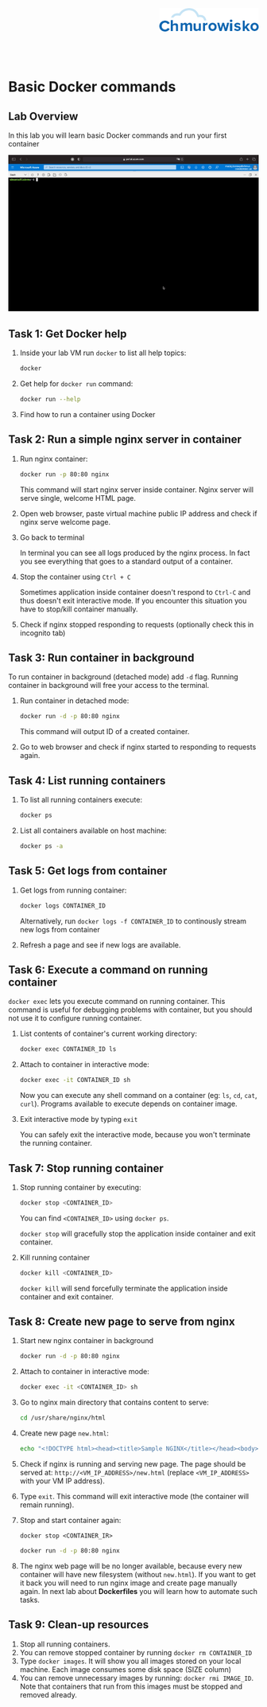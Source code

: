 <img src="./img/logo.png" alt="Chmurowisko logo" width="200" align="right">
<br><br>
<br><br>
<br><br>

# Basic Docker commands

## Lab Overview

In this lab you will learn basic Docker commands and run your first container

![gif](./img/01-run-nginx.gif)

## Task 1: Get Docker help

1. Inside your lab VM run `docker` to list all help topics:

    ```bash
    docker
    ```

1. Get help for `docker run` command:

    ```bash
    docker run --help
    ```

1. Find how to run a container using Docker

## Task 2: Run a simple nginx server in container

1. Run nginx container:

    ```bash
    docker run -p 80:80 nginx
    ```

    This command will start nginx server inside container. Nginx server will serve single, welcome HTML page.

1. Open web browser, paste virtual machine public IP address and check if nginx serve welcome page.
1. Go back to terminal

    In terminal you can see all logs produced by the nginx process. In fact you see everything that goes to a standard output of a container.

1. Stop the container using `Ctrl + C`

    Sometimes application inside container doesn't respond to `Ctrl-C` and thus doesn't exit interactive mode. If you encounter this situation you have to stop/kill container manually.

1. Check if nginx stopped responding to requests (optionally check this in incognito tab)

## Task 3: Run container in background

To run container in background (detached mode) add `-d` flag. Running container in background will free your access to the terminal.

1. Run container in detached mode: 

    ```bash
    docker run -d -p 80:80 nginx
    ```
    
    This command will output ID of a created container.

1. Go to web browser and check if nginx started to responding to requests again.

## Task 4: List running containers

1. To list all running containers execute:

    ```bash
    docker ps
    ```

1. List all containers available on host machine:

    ```bash
    docker ps -a
    ```

## Task 5: Get logs from container

1. Get logs from running container:

    ```bash
    docker logs CONTAINER_ID
    ```

    Alternatively, run `docker logs -f CONTAINER_ID` to continously stream new logs from container

1. Refresh a page and see if new logs are available.

## Task 6: Execute a command on running container

`docker exec` lets you execute command on running container. This command is useful for debugging problems with container, but you should not use it to configure running container.

1. List contents of container's current working directory: 

    ```bash
    docker exec CONTAINER_ID ls
    ```

1. Attach to container in interactive mode:

    ```bash
    docker exec -it CONTAINER_ID sh
    ```

    Now you can execute any shell command on a container (eg: `ls`, `cd`, `cat`, `curl`). Programs available to execute depends on container image.

1. Exit interactive mode by typing `exit`

    You can safely exit the interactive mode, because you won't terminate the running container.

## Task 7: Stop running container

1. Stop running container by executing:

    ```bash
    docker stop <CONTAINER_ID>
    ```

    You can find `<CONTAINER_ID>` using `docker ps`.

    `docker stop` will gracefully stop the application inside container and exit container.

1. Kill running container

    ```bash
    docker kill <CONTAINER_ID>
    ```

    `docker kill` will send forcefully terminate the application inside container and exit container.

## Task 8: Create new page to serve from nginx

1. Start new nginx container in background

    ```bash
    docker run -d -p 80:80 nginx
    ```

1. Attach to container in interactive mode:

    ```bash
    docker exec -it <CONTAINER_ID> sh
    ```

1. Go to nginx main directory that contains content to serve:

    ```bash
    cd /usr/share/nginx/html
    ```

1. Create new page `new.html`:

    ```bash
    echo "<!DOCTYPE html><head><title>Sample NGINX</title></head><body><p>This page was served from container filesystem</p></body></html>" > new.html
    ```

1. Check if nginx is running and serving new page. The page should be served at: `http://<VM_IP_ADDRESS>/new.html` (replace `<VM_IP_ADDRESS>` with your VM IP address).
1. Type `exit`. This command will exit interactive mode (the container will remain running). 
1. Stop and start container again:

    ```
    docker stop <CONTAINER_IR>
    ```

    ```bash
    docker run -d -p 80:80 nginx
    ```

1. The nginx web page will be no longer available, because every new container will have new filesystem (without `new.html`). If you want to get it back you will need to run nginx image and create page manually again. In next lab about **Dockerfiles** you will learn how to automate such tasks.

## Task 9: Clean-up resources

1. Stop all running containers.
1. You can remove stopped container by running `docker rm CONTAINER_ID`
1. Type `docker images`. It will show you all images stored on your local machine. Each image consumes some disk space (SIZE column)
1. You can remove unnecessary images by running: `docker rmi IMAGE_ID`. Note that containers that run from this images must be stopped and removed already.